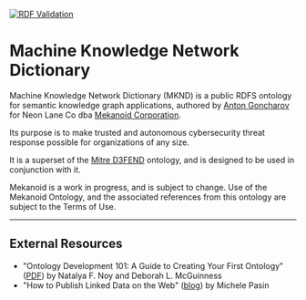 [![RDF Validation](https://github.com/ag0x00/mknd/actions/workflows/main.yml/badge.svg?branch=main)](https://github.com/ag0x00/mknd/actions/workflows/main.yml)

# Machine Knowledge Network Dictionary

Machine Knowledge Network Dictionary (MKND) is a public RDFS ontology for semantic knowledge graph applications, authored by [Anton Goncharov](https://github.com/ag0x00) for Neon Lane Co dba [Mekanoid Corporation](https://mekanoid.io).

Its purpose is to make trusted and autonomous cybersecurity threat response possible for organizations of any size.

It is a superset of the [Mitre D3FEND](https://d3fend.mitre.org) ontology, and is designed to be used in conjunction with it.

Mekanoid is a work in progress, and is subject to change. Use of the Mekanoid Ontology, and the associated references from this ontology are subject to the Terms of Use.

---------

## External Resources

* "Ontology Development 101: A Guide to Creating Your First Ontology" ([PDF](https://protege.stanford.edu/publications/ontology_development/ontology101.pdf)) by Natalya F. Noy and Deborah L. McGuinness
* "How to Publish Linked Data on the Web" ([blog](https://www.michelepasin.org/blog/2011/03/14/how-to-publish-linked-data-on-the-web/)) by Michele Pasin
